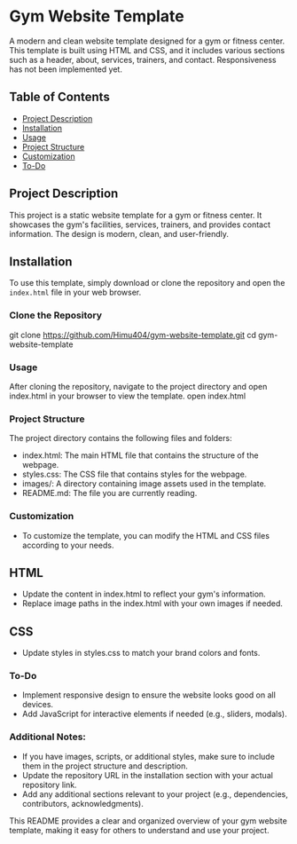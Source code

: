 # Gym Website Template

A modern and clean website template designed for a gym or fitness center. This template is built using HTML and CSS, and it includes various sections such as a header, about, services, trainers, and contact. Responsiveness has not been implemented yet.

## Table of Contents
- [Project Description](#project-description)
- [Installation](#installation)
- [Usage](#usage)
- [Project Structure](#project-structure)
- [Customization](#customization)
- [To-Do](#to-do)

## Project Description
This project is a static website template for a gym or fitness center. It showcases the gym's facilities, services, trainers, and provides contact information. The design is modern, clean, and user-friendly.

## Installation
To use this template, simply download or clone the repository and open the `index.html` file in your web browser.

### Clone the Repository
git clone https://github.com/Himu404/gym-website-template.git
cd gym-website-template


### Usage
After cloning the repository, navigate to the project directory and open index.html in your browser to view the template.
open index.html

### Project Structure
The project directory contains the following files and folders:

- index.html: The main HTML file that contains the structure of the webpage.
- styles.css: The CSS file that contains styles for the webpage.
- images/: A directory containing image assets used in the template.
- README.md: The file you are currently reading.

### Customization
- To customize the template, you can modify the HTML and CSS files according to your needs.

## HTML
- Update the content in index.html to reflect your gym's information.
- Replace image paths in the index.html with your own images if needed.
## CSS
- Update styles in styles.css to match your brand colors and fonts.
### To-Do
- Implement responsive design to ensure the website looks good on all devices.
- Add JavaScript for interactive elements if needed (e.g., sliders, modals).

### Additional Notes:
- If you have images, scripts, or additional styles, make sure to include them in the project structure and description.
- Update the repository URL in the installation section with your actual repository link.
- Add any additional sections relevant to your project (e.g., dependencies, contributors, acknowledgments).

This README provides a clear and organized overview of your gym website template, making it easy for others to understand and use your project.

